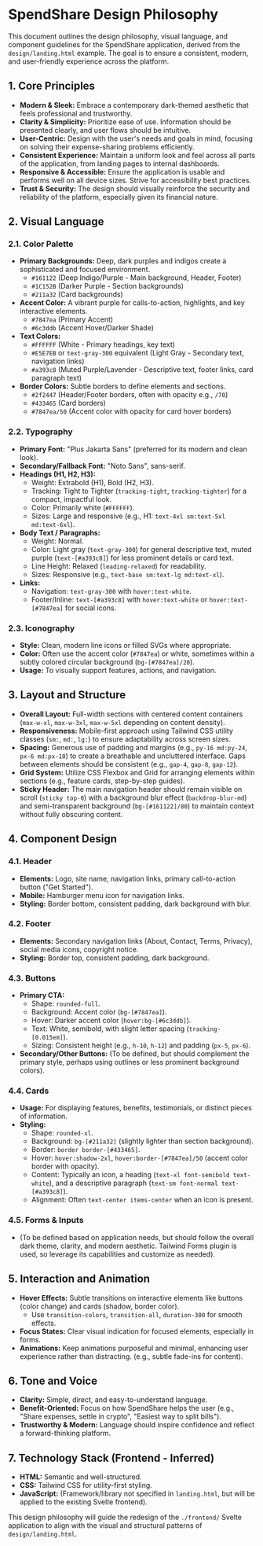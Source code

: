 # SpendShare Design Philosophy

This document outlines the design philosophy, visual language, and component guidelines for the SpendShare application, derived from the `design/landing.html` example. The goal is to ensure a consistent, modern, and user-friendly experience across the platform.

## 1. Core Principles

*   **Modern & Sleek:** Embrace a contemporary dark-themed aesthetic that feels professional and trustworthy.
*   **Clarity & Simplicity:** Prioritize ease of use. Information should be presented clearly, and user flows should be intuitive.
*   **User-Centric:** Design with the user's needs and goals in mind, focusing on solving their expense-sharing problems efficiently.
*   **Consistent Experience:** Maintain a uniform look and feel across all parts of the application, from landing pages to internal dashboards.
*   **Responsive & Accessible:** Ensure the application is usable and performs well on all device sizes. Strive for accessibility best practices.
*   **Trust & Security:** The design should visually reinforce the security and reliability of the platform, especially given its financial nature.

## 2. Visual Language

### 2.1. Color Palette

*   **Primary Backgrounds:** Deep, dark purples and indigos create a sophisticated and focused environment.
    *   `#161122` (Deep Indigo/Purple - Main background, Header, Footer)
    *   `#1C152B` (Darker Purple - Section backgrounds)
    *   `#211a32` (Card backgrounds)
*   **Accent Color:** A vibrant purple for calls-to-action, highlights, and key interactive elements.
    *   `#7847ea` (Primary Accent)
    *   `#6c3ddb` (Accent Hover/Darker Shade)
*   **Text Colors:**
    *   `#FFFFFF` (White - Primary headings, key text)
    *   `#E5E7EB` or `text-gray-300` equivalent (Light Gray - Secondary text, navigation links)
    *   `#a393c8` (Muted Purple/Lavender - Descriptive text, footer links, card paragraph text)
*   **Border Colors:** Subtle borders to define elements and sections.
    *   `#2f2447` (Header/Footer borders, often with opacity e.g., `/70`)
    *   `#433465` (Card borders)
    *   `#7847ea/50` (Accent color with opacity for card hover borders)

### 2.2. Typography

*   **Primary Font:** "Plus Jakarta Sans" (preferred for its modern and clean look).
*   **Secondary/Fallback Font:** "Noto Sans", sans-serif.
*   **Headings (H1, H2, H3):**
    *   Weight: Extrabold (H1), Bold (H2, H3).
    *   Tracking: Tight to Tighter (`tracking-tight`, `tracking-tighter`) for a compact, impactful look.
    *   Color: Primarily white (`#FFFFFF`).
    *   Sizes: Large and responsive (e.g., H1: `text-4xl sm:text-5xl md:text-6xl`).
*   **Body Text / Paragraphs:**
    *   Weight: Normal.
    *   Color: Light gray (`text-gray-300`) for general descriptive text, muted purple (`text-[#a393c8]`) for less prominent details or card text.
    *   Line Height: Relaxed (`leading-relaxed`) for readability.
    *   Sizes: Responsive (e.g., `text-base sm:text-lg md:text-xl`).
*   **Links:**
    *   Navigation: `text-gray-300` with `hover:text-white`.
    *   Footer/Inline: `text-[#a393c8]` with `hover:text-white` or `hover:text-[#7847ea]` for social icons.

### 2.3. Iconography

*   **Style:** Clean, modern line icons or filled SVGs where appropriate.
*   **Color:** Often use the accent color (`#7847ea`) or white, sometimes within a subtly colored circular background (`bg-[#7847ea]/20`).
*   **Usage:** To visually support features, actions, and navigation.

## 3. Layout and Structure

*   **Overall Layout:** Full-width sections with centered content containers (`max-w-xl`, `max-w-3xl`, `max-w-5xl` depending on content density).
*   **Responsiveness:** Mobile-first approach using Tailwind CSS utility classes (`sm:`, `md:`, `lg:`) to ensure adaptability across screen sizes.
*   **Spacing:** Generous use of padding and margins (e.g., `py-16 md:py-24`, `px-6 md:px-10`) to create a breathable and uncluttered interface. Gaps between elements should be consistent (e.g., `gap-4`, `gap-8`, `gap-12`).
*   **Grid System:** Utilize CSS Flexbox and Grid for arranging elements within sections (e.g., feature cards, step-by-step guides).
*   **Sticky Header:** The main navigation header should remain visible on scroll (`sticky top-0`) with a background blur effect (`backdrop-blur-md`) and semi-transparent background (`bg-[#161122]/80`) to maintain context without fully obscuring content.

## 4. Component Design

### 4.1. Header

*   **Elements:** Logo, site name, navigation links, primary call-to-action button ("Get Started").
*   **Mobile:** Hamburger menu icon for navigation links.
*   **Styling:** Border bottom, consistent padding, dark background with blur.

### 4.2. Footer

*   **Elements:** Secondary navigation links (About, Contact, Terms, Privacy), social media icons, copyright notice.
*   **Styling:** Border top, consistent padding, dark background.

### 4.3. Buttons

*   **Primary CTA:**
    *   Shape: `rounded-full`.
    *   Background: Accent color (`bg-[#7847ea]`).
    *   Hover: Darker accent color (`hover:bg-[#6c3ddb]`).
    *   Text: White, semibold, with slight letter spacing (`tracking-[0.015em]`).
    *   Sizing: Consistent height (e.g., `h-10`, `h-12`) and padding (`px-5`, `px-6`).
*   **Secondary/Other Buttons:** (To be defined, but should complement the primary style, perhaps using outlines or less prominent background colors).

### 4.4. Cards

*   **Usage:** For displaying features, benefits, testimonials, or distinct pieces of information.
*   **Styling:**
    *   Shape: `rounded-xl`.
    *   Background: `bg-[#211a32]` (slightly lighter than section background).
    *   Border: `border border-[#433465]`.
    *   Hover: `hover:shadow-2xl`, `hover:border-[#7847ea]/50` (accent color border with opacity).
    *   Content: Typically an icon, a heading (`text-xl font-semibold text-white`), and a descriptive paragraph (`text-sm font-normal text-[#a393c8]`).
    *   Alignment: Often `text-center items-center` when an icon is present.

### 4.5. Forms & Inputs

*   (To be defined based on application needs, but should follow the overall dark theme, clarity, and modern aesthetic. Tailwind Forms plugin is used, so leverage its capabilities and customize as needed).

## 5. Interaction and Animation

*   **Hover Effects:** Subtle transitions on interactive elements like buttons (color change) and cards (shadow, border color).
    *   Use `transition-colors`, `transition-all`, `duration-300` for smooth effects.
*   **Focus States:** Clear visual indication for focused elements, especially in forms.
*   **Animations:** Keep animations purposeful and minimal, enhancing user experience rather than distracting. (e.g., subtle fade-ins for content).

## 6. Tone and Voice

*   **Clarity:** Simple, direct, and easy-to-understand language.
*   **Benefit-Oriented:** Focus on how SpendShare helps the user (e.g., "Share expenses, settle in crypto", "Easiest way to split bills").
*   **Trustworthy & Modern:** Language should inspire confidence and reflect a forward-thinking platform.

## 7. Technology Stack (Frontend - Inferred)

*   **HTML:** Semantic and well-structured.
*   **CSS:** Tailwind CSS for utility-first styling.
*   **JavaScript:** (Framework/library not specified in `landing.html`, but will be applied to the existing Svelte frontend).

This design philosophy will guide the redesign of the `./frontend/` Svelte application to align with the visual and structural patterns of `design/landing.html`.